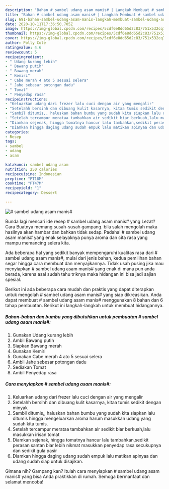 ```yaml
---
description: "Bahan # sambel udang asam manis# | Langkah Membuat # sambel udang asam manis# Yang Enak Dan Lezat"
title: "Bahan # sambel udang asam manis# | Langkah Membuat # sambel udang asam manis# Yang Enak Dan Lezat"
slug: 691-bahan-sambel-udang-asam-manis-langkah-membuat-sambel-udang-asam-manis-yang-enak-dan-lezat
date: 2020-10-11T17:36:50.705Z
image: https://img-global.cpcdn.com/recipes/5cdf6e8dd65d2c83/751x532cq70/sambel-udang-asam-manis-foto-resep-utama.jpg
thumbnail: https://img-global.cpcdn.com/recipes/5cdf6e8dd65d2c83/751x532cq70/sambel-udang-asam-manis-foto-resep-utama.jpg
cover: https://img-global.cpcdn.com/recipes/5cdf6e8dd65d2c83/751x532cq70/sambel-udang-asam-manis-foto-resep-utama.jpg
author: Polly Cole
ratingvalue: 4.6
reviewcount: 5
recipeingredient:
- " Udang kurang lebih"
- " Bawang putih"
- " Bawang merah"
- " Kemiri"
- " Cabe merah 4 ato 5 sesuai selera"
- " Jahe sebesar potongan dadu"
- " Tomat"
- " Penyedap rasa"
recipeinstructions:
- "Keluarkan udang dari frezer lalu cuci dengan air yang mengalir"
- "Setelahh bersihh dan dibuang kulit kasarnya, kitaa tumis sedikit dengan minyak"
- "Sambil ditumis,, haluskan bahan bumbu yang sudah kita siapkan lalu ditumis hingga mengeluarkan aroma harum masukkan udang yang sudah kita tumis."
- "Setelah tercampur merataa tambahkan air sedikit biar berkuah,lalu masukkan irisan tomat"
- "Diamkan sejenak, hingga tomatnya hancur lalu tambahkan,sedikit perasan santan biar lebih nikmat masukkan penyedap rasa secukupnya dan sedikit gula pasir"
- "Diamkan hingga daging udang sudah empuk lalu matikan apinyaa dan udang sudah siap untuk disajikan."
categories:
- Resep
tags:
- sambel
- udang
- asam

katakunci: sambel udang asam 
nutrition: 250 calories
recipecuisine: Indonesian
preptime: "PT18M"
cooktime: "PT47M"
recipeyield: "1"
recipecategory: Dessert

---
```



![# sambel udang asam manis#](https://img-global.cpcdn.com/recipes/5cdf6e8dd65d2c83/751x532cq70/sambel-udang-asam-manis-foto-resep-utama.jpg)

Bunda lagi mencari ide resep # sambel udang asam manis# yang Lezat? Cara Buatnya memang susah-susah gampang. bila salah mengolah maka hasilnya akan hambar dan bahkan tidak sedap. Padahal # sambel udang asam manis# yang enak selayaknya punya aroma dan cita rasa yang mampu memancing selera kita.



Ada beberapa hal yang sedikit banyak mempengaruhi kualitas rasa dari # sambel udang asam manis#, mulai dari jenis bahan, kedua pemilihan bahan segar hingga cara membuat dan menyajikannya. Tidak usah pusing jika mau menyiapkan # sambel udang asam manis# yang enak di mana pun anda berada, karena asal sudah tahu triknya maka hidangan ini bisa jadi sajian spesial.


Berikut ini ada beberapa cara mudah dan praktis yang dapat diterapkan untuk mengolah # sambel udang asam manis# yang siap dikreasikan. Anda dapat membuat # sambel udang asam manis# menggunakan 8 bahan dan 6 tahap pembuatan. Berikut ini langkah-langkah untuk membuat hidangannya.

<!--inarticleads1-->

##### Bahan-bahan dan bumbu yang dibutuhkan untuk pembuatan # sambel udang asam manis#:

1. Gunakan  Udang kurang lebih
1. Ambil  Bawang putih
1. Siapkan  Bawang merah
1. Gunakan  Kemiri
1. Gunakan  Cabe merah 4 ato 5 sesuai selera
1. Ambil  Jahe sebesar potongan dadu
1. Sediakan  Tomat
1. Ambil  Penyedap rasa




<!--inarticleads2-->

##### Cara menyiapkan # sambel udang asam manis#:

1. Keluarkan udang dari frezer lalu cuci dengan air yang mengalir
1. Setelahh bersihh dan dibuang kulit kasarnya, kitaa tumis sedikit dengan minyak
1. Sambil ditumis,, haluskan bahan bumbu yang sudah kita siapkan lalu ditumis hingga mengeluarkan aroma harum masukkan udang yang sudah kita tumis.
1. Setelah tercampur merataa tambahkan air sedikit biar berkuah,lalu masukkan irisan tomat
1. Diamkan sejenak, hingga tomatnya hancur lalu tambahkan,sedikit perasan santan biar lebih nikmat masukkan penyedap rasa secukupnya dan sedikit gula pasir
1. Diamkan hingga daging udang sudah empuk lalu matikan apinyaa dan udang sudah siap untuk disajikan.




Gimana nih? Gampang kan? Itulah cara menyiapkan # sambel udang asam manis# yang bisa Anda praktikkan di rumah. Semoga bermanfaat dan selamat mencoba!
